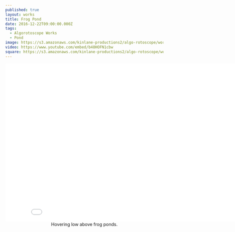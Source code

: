 ```yaml
---
published: true
layout: works
title: Frog Pond
date: 2016-12-22T09:00:00.000Z
tags:
  - Algorotoscope Works
  - Pond
image: https://s3.amazonaws.com/kinlane-productions2/algo-rotoscope/working/frog-pond.png
video: https://www.youtube.com/embed/b48HOFN1cbw
square: https://s3.amazonaws.com/kinlane-productions2/algo-rotoscope/working/frog-pond-square.png
---
```

<center><iframe width="853" height="505" src="{{ page.video }}" frameborder="0" allowfullscreen></iframe></center>
<center>Hovering low above frog ponds.</center>
